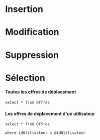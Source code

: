 # Insertion

# Modification

# Suppression

# Sélection

#### Toutes les offres de déplacement

`select * from Offres`

#### Les offres de déplacement d'un utilisateur

`select * from Offres`

`where idUtilisateur = @idUtilisateur`